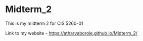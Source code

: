 # Midterm_2
This is my midterm 2 for CIS 5260-01

Link to my website - https://atharvaborole.github.io/Midterm_2/

